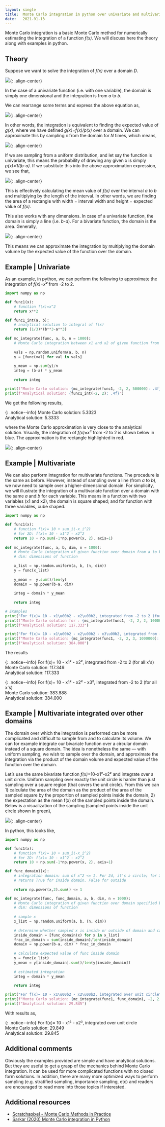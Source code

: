 ```yaml
---
layout: single
title:  Monte Carlo integration in python over univariate and multivariate functions
date:   2021-01-13
---
```


Monte Carlo integration is a basic Monte Carlo method for numerically estimating
the integration of a function *f(x)*. We will discuss here the theory along with
examples in python.

## Theory

Suppose we want to solve the integration of *f(x)* over a domain *D*.

![](/images/mci_eq01.png){: .align-center}

In the case of a univariate function (i.e. with one variable), the domain is
simply one dimensional and the integration is from *a* to *b*.

We can rearrange some terms and express the above equation as,

![](/images/mci_eq02.png){: .align-center}

In other words, the integration is equivalent to finding the expected value of
*g(x)*, where we have defined *g(x)=f(x)/p(x)* over a domain. We can approximate
this by sampling *x* from the domain for *N* times, which means,

![](/images/mci_eq_approx.png){: .align-center}

If we are sampling from a uniform distribution, and let say the function is
univariate, this means the probability of drawing any given *x* is simply
*p(x)=1/(b-a)*. If we substitute this into the above approximation expression,
we see that,

![](/images/mci_eq_approx_uniform.png){: .align-center}

This is effectively calculating the mean value of *f(x)* over the interval *a*
to *b* and multiplying by the length of the interval. In other words, we are
finding the area of a rectangle with width = interval width and height =
expected value of *f(x)*.

This also works with any dimensions. In case of a univariate function, the
domain is simply a line (i.e. *b-a*). For a bivariate function, the domain is
the area. Generally,

![](/images/mci_eq_approx_uniform_multi.png){: .align-center}

This means we can approximate the integration by multiplying the domain volume
by the expected value of the function over the domain.

## Example | Univariate

As an example, in python, we can perform the following to approximate the
integration of *f(x)=x²* from -2 to 2.

```python
import numpy as np

def func1(x):
    # function f(x)=x^2
    return x**2

def func1_int(a, b):
    # analytical solution to integral of f(x)
    return (1/3)*(b**3-a**3)
  
def mc_integrate(func, a, b, n = 1000):
    # Monte Carlo integration between x1 and x2 of given function from a to b
    
    vals = np.random.uniform(a, b, n)
    y = [func(val) for val in vals]
    
    y_mean = np.sum(y)/n
    integ = (b-a) * y_mean
    
    return integ

print(f"Monte Carlo solution: {mc_integrate(func1, -2, 2, 500000): .4f}")
print(f"Analytical solution: {func1_int(-2, 2): .4f}")
```

We get the following results,

{: .notice--info}
Monte Carlo solution:  5.3323  
Analytical solution:  5.3333  

where the Monte Carlo approximation is very close to the analytical solution.
Visually, the integration of *f(x)=x²* from -2 to 2 is shown below in blue. The
approximation is the rectangle highlighted in red.

![](/images/mci_univariate.png){: .align-center}

## Example | Multivariate

We can also perform integration for multivariate functions. The procedure is the
same as before. However, instead of sampling over a line (from *a* to *b*), we
now need to sample over a higher-dimensional domain. For simplicity, we will
illustrate the integration of a multivariate function over a domain with the
same *a* and *b* for each variable. This means in a function with two variables
(x1 and x2), the domain is square shaped; and for function with three variables,
cube shaped.

```python
import numpy as np

def func1(x):
    # function f(x)= 10 + sum_i(-x_i^2)
    # for 2D: f(x)= 10 - x1^2 - x2^2
    return 10 + np.sum(-1*np.power(x, 2), axis=1)
  
def mc_integrate(func, a, b, dim, n = 1000):
    # Monte Carlo integration of given function over domain from a to b (for each parameter)
    # dim: dimensions of function
    
    x_list = np.random.uniform(a, b, (n, dim))
    y = func(x_list)
    
    y_mean =  y.sum()/len(y)
    domain = np.power(b-a, dim)
    
    integ = domain * y_mean
    
    return integ

# Examples
print("For f(x)= 10 - x1\u00b2 - x2\u00b2, integrated from -2 to 2 (for all x's)")
print(f"Monte Carlo solution for : {mc_integrate(func1, -2, 2, 2, 1000000): .3f}")
print(f"Analytical solution: 117.333")

print("For f(x)= 10 - x1\u00b2 - x2\u00b2 - x3\u00b2, integrated from -2 to 2 (for all x's)")
print(f"Monte Carlo solution: {mc_integrate(func1, -2, 2, 3, 1000000): .3f}")
print(f"Analytical solution: 384.000")
```

The results

{: .notice--info}
For f(x)= 10 - x1² - x2², integrated from -2 to 2 (for all x's)  
Monte Carlo solution:  117.346  
Analytical solution: 117.333

{: .notice--info}
For f(x)= 10 - x1² - x2² - x3², integrated from -2 to 2 (for all x's)  
Monte Carlo solution:  383.888  
Analytical solution: 384.000  

## Example | Multivariate integrated over other domains

The domain over which the integration is performed can be more complicated and 
difficult to sample from and to calculate its volume. We can for example integrate 
our bivariate function over a circular domain instead of a square domain. The idea is 
nonetheless  the same — with uniform sampling, we wish to sample over the domain, and 
approximate the integration via the product of the domain volume and expected value of 
the function over the domain.

Let’s use the same bivariate function *f(x)*=10-x1²-x2² and integrate over a
unit circle. Uniform sampling over exactly the unit circle is harder than just
sampling over a square region (that covers the unit circle). From this we can 1)
calculate the area of the domain as the product of the area of the sampled
square by the proportion of sampled points inside the domain, 2) the expectation
as the mean f(x) of the sampled points inside the domain. Below is a
visualization of the sampling (sampled points inside the unit circle shown in green),

![](/images/mci_sampling.png){: .align-center}

In python, this looks like,

```python
import numpy as np

def func1(x):
    # function f(x)= 10 + sum_i(-x_i^2)
    # for 2D: f(x)= 10 - x1^2 - x2^2
    return 10 + np.sum(-1*np.power(x, 2), axis=1)

def func_domain1(x):
    # integration domain: sum of x^2 <= 1. For 2d, it's a circle; for 3d it's a sphere, etc
    # returns True for inside domain, False for outside
    
    return np.power(x,2).sum() <= 1

def mc_integrate(func, func_domain, a, b, dim, n = 1000):
    # Monte Carlo integration of given function over domain specified by func_domain
    # dim: dimensions of function
    
    # sample x
    x_list = np.random.uniform(a, b, (n, dim))
    
    # determine whether sampled x is inside or outside of domain and calculate its volume
    inside_domain = [func_domain(x) for x in x_list]
    frac_in_domain = sum(inside_domain)/len(inside_domain)
    domain = np.power(b-a, dim) * frac_in_domain
    
    # calculate expected value of func inside domain
    y = func(x_list)
    y_mean = y[inside_domain].sum()/len(y[inside_domain])
    
    # estimated integration
    integ = domain * y_mean
    
    return integ

print("For f(x)= 10 - x1\u00b2 - x2\u00b2, integrated over unit circle")
print(f"Monte Carlo solution: {mc_integrate(func1, func_domain1, -2, 2, 2, 1000000): .3f}")
print(f"Analytical solution: 29.845")
```

With results as,

{: .notice--info}
For f(x)= 10 - x1² - x2², integrated over unit circle  
Monte Carlo solution:  29.849  
Analytical solution: 29.845  

## Additional comments

Obviously the examples provided are simple and have analytical solutions. But
they are useful to get a grasp of the mechanics behind Monte Carlo integration.
It can be used for more complicated functions with no closed form solutions. In
addition, there are many more optimized ways to perform sampling (e.g.
stratified sampling, importance sampling, etc) and readers are encouraged to
read more into those topics if interested.

## Additional resources
- [Scratchapixel - Monte Carlo Methods in Practice](https://www.scratchapixel.com/lessons/mathematics-physics-for-computer-graphics/monte-carlo-methods-in-practice/monte-carlo-integration)
- [Sarkar (2020) Monte Carlo integration in Python](https://towardsdatascience.com/monte-carlo-integration-in-python-a71a209d277e)

